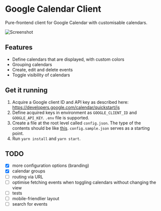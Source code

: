 # Google Calendar Client

Pure-frontend client for Google Calendar with customisable calendars.

![Screenshot](https://i.imgur.com/NxxFR9R.png)

## Features

- Define calendars that are displayed, with custom colors
- Grouping calendars
- Create, edit and delete events
- Toggle visibility of calendars

## Get it running

1.  Acquire a Google client ID and API key as described here: https://developers.google.com/calendar/quickstart/js
2.  Define acquired keys in environment as `GOOGLE_CLIENT_ID` and `GOOGLE_API_KEY`. `.env` file is supported.
3.  Create a file at the root level called `config.json`. The type of the contents should be like [this](https://github.com/bodyflex/google-calendar-client/blob/master/src/types.ts#L36-L39). `config.sample.json` serves as a starting point.
4.  Run `yarn install` and `yarn start`.

## TODO

- [x] more configuration options (branding)
- [x] calendar groups
- [ ] routing via URL
- [ ] optimise fetching events when toggling calendars without changing the view
- [ ] tests
- [ ] mobile-friendlier layout
- [ ] search for events
